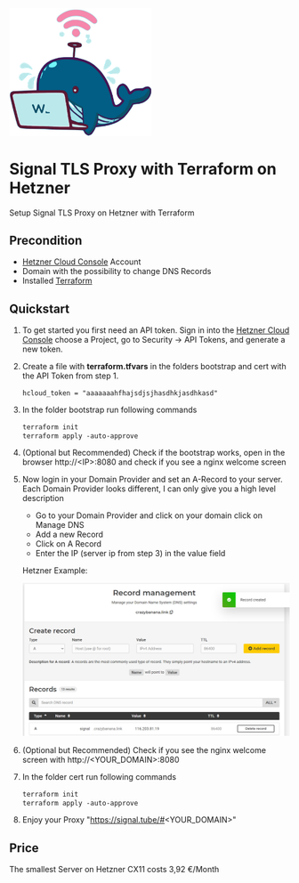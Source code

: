 
<img src="docs/icon.png"  width=256>

# Signal TLS Proxy with Terraform on Hetzner

Setup Signal TLS Proxy on Hetzner with Terraform

## Precondition

* [Hetzner Cloud Console](https://accounts.hetzner.com/login) Account
* Domain with the possibility to change DNS Records
* Installed [Terraform](https://learn.hashicorp.com/tutorials/terraform/install-cli)

## Quickstart

1. To get started you first need an API token. Sign in into the [Hetzner Cloud Console](https://accounts.hetzner.com/login) choose a Project, go to Security → API Tokens, and generate a new token.
2. Create a file with **terraform.tfvars** in the folders bootstrap and cert with the API Token from step 1.

       hcloud_token = "aaaaaaahfhajsdjsjhasdhkjasdhkasd"
 
3. In the folder bootstrap run following commands

       terraform init
       terraform apply -auto-approve

4. (Optional but Recommended) Check if the bootstrap works, open in the browser http://\<IP\>:8080 and check if you see a nginx welcome screen

5. Now login in your Domain Provider and set an A-Record to your server.
Each Domain Provider looks different, I can only give you a high level description

   * Go to your Domain Provider and click on your domain
click on Manage DNS
   * Add a new Record
   * Click on A Record
   * Enter the IP (server ip from step 3) in the value field
 
   Hetzner Example:
   
   <img src="docs/dns_hetzner.png"  width=512>

6. (Optional but Recommended) Check if you see the nginx welcome screen with http://<YOUR_DOMAIN>:8080 

7. In the folder cert run following commands

       terraform init
       terraform apply -auto-approve

8. Enjoy your Proxy "https://signal.tube/#<YOUR_DOMAIN>"

## Price

The smallest Server on Hetzner CX11 costs 3,92 €/Month 